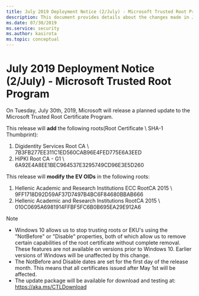```yaml
---
title: July 2019 Deployment Notice (2/July) - Microsoft Trusted Root Program 
description: This document provides details about the changes made in July 2019 to the root store.
ms.date: 07/30/2019
ms.service: security
ms.author: kasirota
ms.topic: conceptual
---
```


# July 2019 Deployment Notice (2/July) - Microsoft Trusted Root Program 

On Tuesday, July 30th, 2019, Microsoft will release a planned update to the Microsoft Trusted Root Certificate Program.

This release will **add** the following roots(Root Certificate \\ SHA-1 Thumbprint):
1. Digidentity Services Root CA \\	7B3FB277EE311C1ED560CAB96E4FED775E6A3EED
2. HiPKI Root CA - G1	\\ 6A92E4A8EE1BEC964537E3295749CD96E3E5D260


This release will **modify the EV OIDs** in the following roots: 
1. Hellenic Academic and Research Institutions ECC RootCA 2015 \\	9FF1718D92D59AF37D7497B4BC6F84680BBAB666
2. Hellenic Academic and Research Institutions RootCA 2015	\\ 010C0695A6981914FFBF5FC6B0B695EA29E912A6



>[!NOTE]
> * Windows 10 allows us to stop trusting roots or EKU's using the "NotBefore" or "Disable" properties, both of which allow us to remove certain capabilities of the root certificate without complete removal. These features are not available on versions prior to Windows 10. Earlier versions of Windows will be unaffected by this change. 
> * The NotBefore and Disable dates are set for the first day of the release month. This means that all certificates issued after May 1st will be affected.  
> * The update package will be available for download and testing at: <https://aka.ms/CTLDownload>
